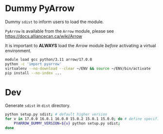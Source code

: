 # Dummy PyArrow

Dummy `sdist` to inform users to load the module.

`PyArrow` is available from the `Arrow` module, please see https://docs.alliancecan.ca/wiki/Arrow

It is important to **ALWAYS** load the Arrow module *before* activating a virtual environment.

```bash
module load gcc python/3.11 arrow/17.0.0
python -c 'import pyarrow'
virtualenv --no-download --clear ~/ENV && source ~/ENV/bin/activate
pip install --no-index ...
```

# Dev
Generate `sdist` in `dist` directory.
```bash
python setup.py sdist; # default higher version
for v in 17.0.0 16.0.1 16.0.0 15.0.2 15.0.1 15.0.0; do # define specific versions
	PYARROW_DUMMY_VERSION=${v} python setup.py sdist; 
done
```
